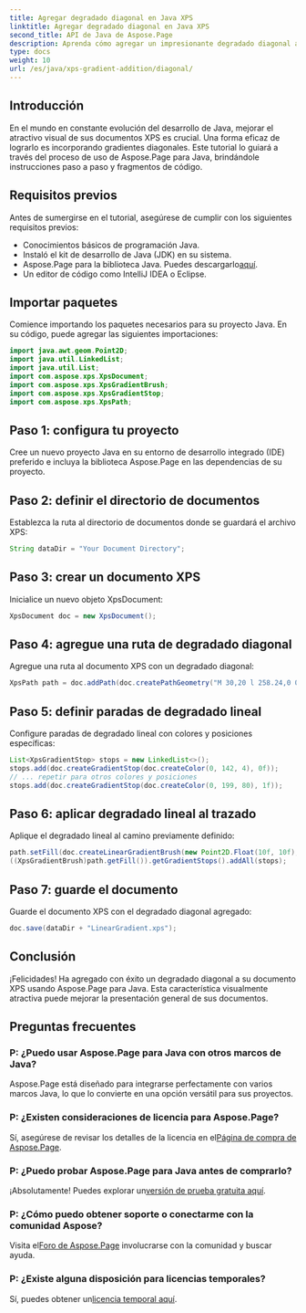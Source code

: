 ```yaml
---
title: Agregar degradado diagonal en Java XPS
linktitle: Agregar degradado diagonal en Java XPS
second_title: API de Java de Aspose.Page
description: Aprenda cómo agregar un impresionante degradado diagonal a sus documentos XPS en Java usando Aspose.Page. Mejore su presentación visual sin esfuerzo.
type: docs
weight: 10
url: /es/java/xps-gradient-addition/diagonal/
---
```

## Introducción
En el mundo en constante evolución del desarrollo de Java, mejorar el atractivo visual de sus documentos XPS es crucial. Una forma eficaz de lograrlo es incorporando gradientes diagonales. Este tutorial lo guiará a través del proceso de uso de Aspose.Page para Java, brindándole instrucciones paso a paso y fragmentos de código.
## Requisitos previos
Antes de sumergirse en el tutorial, asegúrese de cumplir con los siguientes requisitos previos:
- Conocimientos básicos de programación Java.
- Instaló el kit de desarrollo de Java (JDK) en su sistema.
-  Aspose.Page para la biblioteca Java. Puedes descargarlo[aquí](https://releases.aspose.com/page/java/).
- Un editor de código como IntelliJ IDEA o Eclipse.
## Importar paquetes
Comience importando los paquetes necesarios para su proyecto Java. En su código, puede agregar las siguientes importaciones:
```java
import java.awt.geom.Point2D;
import java.util.LinkedList;
import java.util.List;
import com.aspose.xps.XpsDocument;
import com.aspose.xps.XpsGradientBrush;
import com.aspose.xps.XpsGradientStop;
import com.aspose.xps.XpsPath;
```
## Paso 1: configura tu proyecto
Cree un nuevo proyecto Java en su entorno de desarrollo integrado (IDE) preferido e incluya la biblioteca Aspose.Page en las dependencias de su proyecto.
## Paso 2: definir el directorio de documentos
Establezca la ruta al directorio de documentos donde se guardará el archivo XPS:
```java
String dataDir = "Your Document Directory";
```
## Paso 3: crear un documento XPS
Inicialice un nuevo objeto XpsDocument:
```java
XpsDocument doc = new XpsDocument();
```
## Paso 4: agregue una ruta de degradado diagonal
Agregue una ruta al documento XPS con un degradado diagonal:
```java
XpsPath path = doc.addPath(doc.createPathGeometry("M 30,20 l 258.24,0 0,56.64 -258.24,0 Z"));
```
## Paso 5: definir paradas de degradado lineal
Configure paradas de degradado lineal con colores y posiciones específicas:
```java
List<XpsGradientStop> stops = new LinkedList<>();
stops.add(doc.createGradientStop(doc.createColor(0, 142, 4), 0f));
// ... repetir para otros colores y posiciones
stops.add(doc.createGradientStop(doc.createColor(0, 199, 80), 1f));
```
## Paso 6: aplicar degradado lineal al trazado
Aplique el degradado lineal al camino previamente definido:
```java
path.setFill(doc.createLinearGradientBrush(new Point2D.Float(10f, 10f), new Point2D.Float(228f, 100f)));
((XpsGradientBrush)path.getFill()).getGradientStops().addAll(stops);
```
## Paso 7: guarde el documento
Guarde el documento XPS con el degradado diagonal agregado:
```java
doc.save(dataDir + "LinearGradient.xps");
```
## Conclusión
¡Felicidades! Ha agregado con éxito un degradado diagonal a su documento XPS usando Aspose.Page para Java. Esta característica visualmente atractiva puede mejorar la presentación general de sus documentos.
## Preguntas frecuentes
### P: ¿Puedo usar Aspose.Page para Java con otros marcos de Java?
Aspose.Page está diseñado para integrarse perfectamente con varios marcos Java, lo que lo convierte en una opción versátil para sus proyectos.
### P: ¿Existen consideraciones de licencia para Aspose.Page?
 Sí, asegúrese de revisar los detalles de la licencia en el[Página de compra de Aspose.Page](https://purchase.aspose.com/buy).
### P: ¿Puedo probar Aspose.Page para Java antes de comprarlo?
 ¡Absolutamente! Puedes explorar un[versión de prueba gratuita aquí](https://releases.aspose.com/).
### P: ¿Cómo puedo obtener soporte o conectarme con la comunidad Aspose?
 Visita el[Foro de Aspose.Page](https://forum.aspose.com/c/page/39) involucrarse con la comunidad y buscar ayuda.
### P: ¿Existe alguna disposición para licencias temporales?
 Sí, puedes obtener un[licencia temporal aquí](https://purchase.aspose.com/temporary-license/).